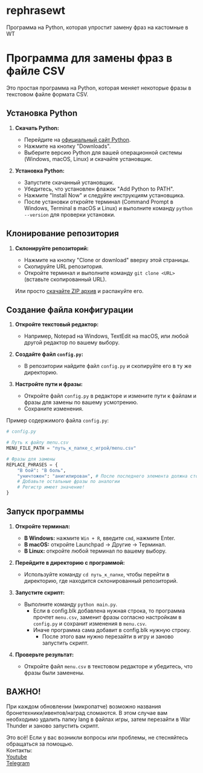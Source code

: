 # rephrasewt
Программа на Python, которая упростит замену фраз на кастомные в WT

# Программа для замены фраз в файле CSV

Это простая программа на Python, которая меняет некоторые фразы в текстовом файле формата CSV.

## Установка Python

1. **Скачать Python:**
   - Перейдите на [официальный сайт Python](https://www.python.org/).
   - Нажмите на кнопку "Downloads".
   - Выберите версию Python для вашей операционной системы (Windows, macOS, Linux) и скачайте установщик.

2. **Установка Python:**
   - Запустите скачанный установщик.
   - Убедитесь, что установлен флажок "Add Python to PATH".
   - Нажмите "Install Now" и следуйте инструкциям установщика.
   - После установки откройте терминал (Command Prompt в Windows, Terminal в macOS и Linux) и выполните команду `python --version` для проверки установки.

## Клонирование репозитория

1. **Склонируйте репозиторий:**
   - Нажмите на кнопку "Clone or download" вверху этой страницы.
   - Скопируйте URL репозитория.
   - Откройте терминал и выполните команду `git clone <URL>` (вставьте скопированный URL).

   Или просто [скачайте ZIP архив](#) и распакуйте его.

## Создание файла конфигурации

1. **Откройте текстовый редактор:**
   - Например, Notepad на Windows, TextEdit на macOS, или любой другой редактор по вашему выбору.

2. **Создайте файл `config.py`:**
   - В репозитории найдите файл `config.py` и скопируйте его в ту же директорию.

3. **Настройте пути и фразы:**
   - Откройте файл `config.py` в редакторе и измените пути к файлам и фразы для замены по вашему усмотрению.
   - Сохраните изменения.

Пример содержимого файла `config.py`:
   ```python
   # config.py

   # Путь к файлу menu.csv
   MENU_FILE_PATH = "путь_к_папке_с_игрой/menu.csv"

   # Фразы для замены
   REPLACE_PHRASES = {
       "В бой": "В боль",
       "уничтожен": "анигилирован", # После последнего элемента должна стоять запятая
       # Добавьте остальные фразы по аналогии
       # Регистр имеет значение!
   }
```

## Запуск программы

1. **Откройте терминал:**

   - **В Windows:** нажмите `Win + R`, введите `cmd`, нажмите Enter.
   - **В macOS:** откройте Launchpad -> Другие -> Терминал.
   - **В Linux:** откройте любой терминал по вашему выбору.

2. **Перейдите в директорию с программой:**

   - Используйте команду `cd путь_к_папке`, чтобы перейти в директорию, где находится склонированный репозиторий.

3. **Запустите скрипт:**
    
   - Выполните команду `python main.py`.
      - Если в config.blk добавлена нужная строка, то программа прочтет `menu.csv`, заменит фразы согласно настройкам в `config.py` и сохранит изменения в `menu.csv`.
      - Иначе программа сама добавит в config.blk нужную строку.
         - После этого вам нужно перезайти в игру и заново запустить скрипт.

4. **Проверьте результат:**

   - Откройте файл `menu.csv` в текстовом редакторе и убедитесь, что фразы были заменены.

    
## ВАЖНО!
При каждом обновлении (микропатче) возможно названия бронетехники/ивентов/наград сломаются.
В этом случае вам необходимо удалить папку lang в файлах игры, затем перезайти в War Thunder и заново запустить скрипт.
    
Это всё! Если у вас возникли вопросы или проблемы, не стесняйтесь обращаться за помощью.
<br>
Контакты:<br>
[Youtube](https://www.youtube.com/channel/UCq-e5g-JIb11z4BZzuVscnw)<br>
[Telegram](https://t.me/chu4hel)
